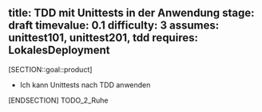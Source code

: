 title: TDD mit Unittests in der Anwendung
stage: draft
timevalue: 0.1
difficulty: 3
assumes: unittest101, unittest201, tdd
requires: LokalesDeployment
---
[SECTION::goal::product]

- Ich kann Unittests nach TDD anwenden

[ENDSECTION]
TODO_2_Ruhe